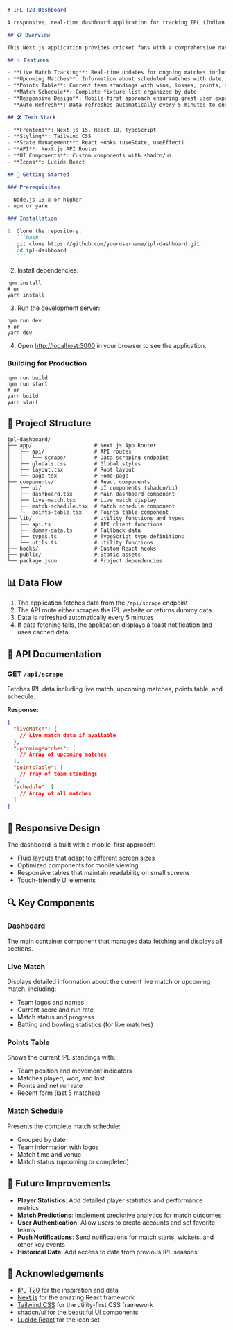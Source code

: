 ````markdown
# IPL T20 Dashboard

A responsive, real-time dashboard application for tracking IPL (Indian Premier League) T20 cricket matches, standings, and schedules.

## 📋 Overview

This Next.js application provides cricket fans with a comprehensive dashboard to track IPL T20 matches. The dashboard displays live match information, upcoming matches, team standings in the points table, and the complete match schedule in an intuitive, responsive interface.

## ✨ Features

- **Live Match Tracking**: Real-time updates for ongoing matches including score, run rate, and player statistics
- **Upcoming Matches**: Information about scheduled matches with date, time, and venue details
- **Points Table**: Current team standings with wins, losses, points, and net run rate
- **Match Schedule**: Complete fixture list organized by date
- **Responsive Design**: Mobile-first approach ensuring great user experience across all devices
- **Auto-Refresh**: Data refreshes automatically every 5 minutes to ensure up-to-date information

## 🛠️ Tech Stack

- **Frontend**: Next.js 15, React 18, TypeScript
- **Styling**: Tailwind CSS
- **State Management**: React Hooks (useState, useEffect)
- **API**: Next.js API Routes
- **UI Components**: Custom components with shadcn/ui
- **Icons**: Lucide React

## 🚀 Getting Started

### Prerequisites

- Node.js 18.x or higher
- npm or yarn

### Installation

1. Clone the repository:
   ```bash
   git clone https://github.com/yourusername/ipl-dashboard.git
   cd ipl-dashboard
   ```
````

2. Install dependencies:

```shellscript
npm install
# or
yarn install
```

3. Run the development server:

```shellscript
npm run dev
# or
yarn dev
```

4. Open [http://localhost:3000](http://localhost:3000) in your browser to see the application.

### Building for Production

```shellscript
npm run build
npm run start
# or
yarn build
yarn start
```

## 📁 Project Structure

```plaintext
ipl-dashboard/
├── app/                    # Next.js App Router
│   ├── api/                # API routes
│   │   └── scrape/         # Data scraping endpoint
│   ├── globals.css         # Global styles
│   ├── layout.tsx          # Root layout
│   └── page.tsx            # Home page
├── components/             # React components
│   ├── ui/                 # UI components (shadcn/ui)
│   ├── dashboard.tsx       # Main dashboard component
│   ├── live-match.tsx      # Live match display
│   ├── match-schedule.tsx  # Match schedule component
│   └── points-table.tsx    # Points table component
├── lib/                    # Utility functions and types
│   ├── api.ts              # API client functions
│   ├── dummy-data.ts       # Fallback data
│   ├── types.ts            # TypeScript type definitions
│   └── utils.ts            # Utility functions
├── hooks/                  # Custom React hooks
├── public/                 # Static assets
└── package.json            # Project dependencies
```

## 📊 Data Flow

1. The application fetches data from the `/api/scrape` endpoint
2. The API route either scrapes the IPL website or returns dummy data
3. Data is refreshed automatically every 5 minutes
4. If data fetching fails, the application displays a toast notification and uses cached data

## 🔄 API Documentation

### GET `/api/scrape`

Fetches IPL data including live match, upcoming matches, points table, and schedule.

**Response:**

```json
{
  "liveMatch": {
    // Live match data if available
  },
  "upcomingMatches": [
    // Array of upcoming matches
  ],
  "pointsTable": [
    // rray of team standings
  ],
  "schedule": [
    // Array of all matches
  ]
}
```

## 📱 Responsive Design

The dashboard is built with a mobile-first approach:

- Fluid layouts that adapt to different screen sizes
- Optimized components for mobile viewing
- Responsive tables that maintain readability on small screens
- Touch-friendly UI elements

## 🔍 Key Components

### Dashboard

The main container component that manages data fetching and displays all sections.

### Live Match

Displays detailed information about the current live match or upcoming match, including:

- Team logos and names
- Current score and run rate
- Match status and progress
- Batting and bowling statistics (for live matches)

### Points Table

Shows the current IPL standings with:

- Team position and movement indicators
- Matches played, won, and lost
- Points and net run rate
- Recent form (last 5 matches)

### Match Schedule

Presents the complete match schedule:

- Grouped by date
- Team information with logos
- Match time and venue
- Match status (upcoming or completed)

## 🔮 Future Improvements

- **Player Statistics**: Add detailed player statistics and performance metrics
- **Match Predictions**: Implement predictive analytics for match outcomes
- **User Authentication**: Allow users to create accounts and set favorite teams
- **Push Notifications**: Send notifications for match starts, wickets, and other key events
- **Historical Data**: Add access to data from previous IPL seasons

## 🙏 Acknowledgements

- [IPL T20](https://www.iplt20.com/) for the inspiration and data
- [Next.js](https://nextjs.org/) for the amazing React framework
- [Tailwind CSS](https://tailwindcss.com/) for the utility-first CSS framework
- [shadcn/ui](https://ui.shadcn.com/) for the beautiful UI components
- [Lucide React](https://lucide.dev/) for the icon set
